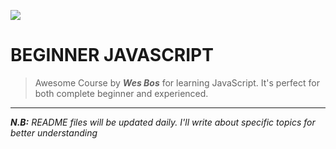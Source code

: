![](https://camo.githubusercontent.com/6f8aa461f5edbde195b8cc8254a9404f1a047dd6/68747470733a2f2f7265732e636c6f7564696e6172792e636f6d2f776573626f732f696d6167652f75706c6f61642f76313537343837363835312f424a532f424a532d536f6369616c2d53686172652e706e67)

# BEGINNER JAVASCRIPT 
 > Awesome Course by ___Wes Bos___ for learning JavaScript. It's perfect for both complete beginner and experienced.
---

___N.B:___ _README files will be updated daily. I'll write about specific topics for better understanding_